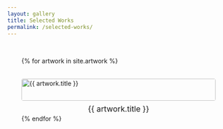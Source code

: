 ```yaml
---
layout: gallery
title: Selected Works
permalink: /selected-works/
---
```


<div class="gallery">
  {% for artwork in site.artwork %}
    <a href="{{ artwork.url }}" class="gallery-item">
      <img src="{{ artwork.image }}" alt="{{ artwork.title }}">
      <div class="artwork-title">{{ artwork.title }}</div>
    </a>
  {% endfor %}
</div>

<style>
  .gallery {
    display: grid;
    grid-template-columns: repeat(auto-fit, minmax(300px, 1fr));
    gap: 2rem;
    padding: 2rem;
  }

  .gallery-item {
    position: relative;
    display: block;
    text-decoration: none;
    color: inherit;
    transition: transform 0.2s;
  }

  .gallery-item:hover {
    transform: translateY(-5px);
  }

  .gallery-item img {
    width: 100%;
    height: auto;
    border-radius: 4px;
    display: block;
  }

  .artwork-title {
    margin-top: 0.5rem;
    font-size: 1.1rem;
    text-align: center;
  }
</style>